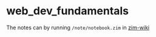 # web_dev_fundamentals
The notes can by running `/note/notebook.zim` in [zim-wiki](https://zim-wiki.org)

